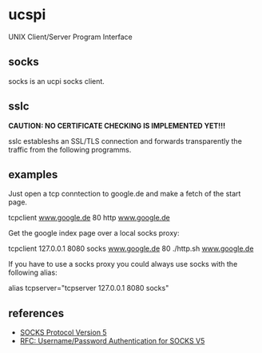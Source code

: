 # ucspi

UNIX Client/Server Program Interface

## socks

socks is an ucpi socks client.

## sslc

**CAUTION: NO CERTIFICATE CHECKING IS IMPLEMENTED YET!!!**

sslc estableshs an SSL/TLS connection and forwards transparently the traffic
from the following programms.

## examples

Just open a tcp conntection to google.de and make a fetch of
the start page.

tcpclient www.google.de 80 http www.google.de

Get the google index page over a local socks proxy:

tcpclient 127.0.0.1 8080 socks www.google.de 80 ./http.sh www.google.de

If you have to use a socks proxy you could always use socks with the following
alias:

alias tcpserver="tcpserver 127.0.0.1 8080 socks"

## references
 * [SOCKS Protocol Version 5](http://tools.ietf.org/html/rfc1928)
 * [RFC: Username/Password Authentication for SOCKS V5](https://tools.ietf.org/html/rfc1929)
